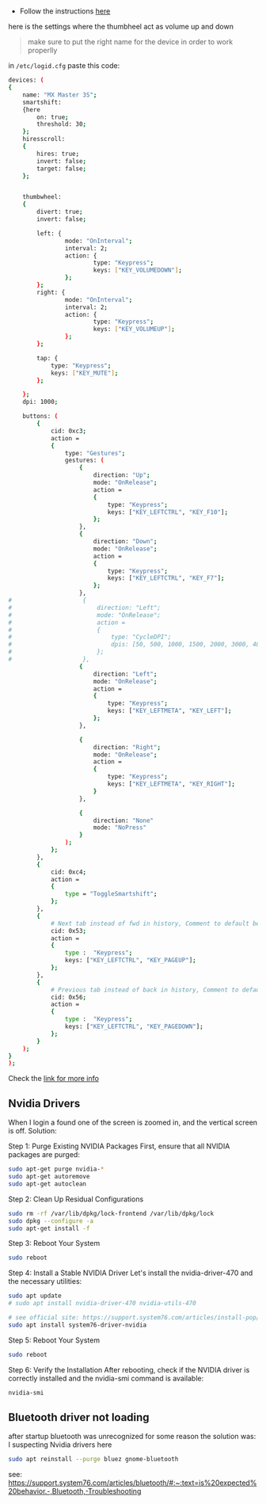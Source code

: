 #

- Follow the  instructions [here](https://github.com/PixlOne/logiops?tab=readme-ov-file#building)

here is the settings where the thumbheel act as volume up and down

> make sure to put the right name for the device in order to work properlly

in `/etc/logid.cfg`
paste this code:

```bash
devices: (
{
    name: "MX Master 3S";
    smartshift:
    {here
        on: true;
        threshold: 30;
    };
    hiresscroll:
    {
        hires: true;
        invert: false;
        target: false;
    };


    thumbwheel:
    {
        divert: true;
        invert: false;

        left: {
                mode: "OnInterval";
                interval: 2;
                action: {
                        type: "Keypress";
                        keys: ["KEY_VOLUMEDOWN"];
                };
        };
        right: {
                mode: "OnInterval";
                interval: 2;
                action: {
                        type: "Keypress";
                        keys: ["KEY_VOLUMEUP"];
                };
        };

        tap: {
            type: "Keypress";
            keys: ["KEY_MUTE"];
        };

    };
    dpi: 1000;

    buttons: (
        {
            cid: 0xc3;
            action =
            {
                type: "Gestures";
                gestures: (
                    {
                        direction: "Up";
                        mode: "OnRelease";
                        action =
                        {
                            type: "Keypress";
                            keys: ["KEY_LEFTCTRL", "KEY_F10"];
                        };
                    },
                    {
                        direction: "Down";
                        mode: "OnRelease";
                        action =
                        {
                            type: "Keypress";
                            keys: ["KEY_LEFTCTRL", "KEY_F7"];
                        };
                    },
#                    {
#                        direction: "Left";
#                        mode: "OnRelease";
#                        action =
#                        {
#                            type: "CycleDPI";
#                            dpis: [50, 500, 1000, 1500, 2000, 3000, 4000];
#                        };
#                    },
                    {
                        direction: "Left";
                        mode: "OnRelease";
                        action =
                        {
                            type: "Keypress";
                            keys: ["KEY_LEFTMETA", "KEY_LEFT"];
                        };
                    },

                    {
                        direction: "Right";
                        mode: "OnRelease";
                        action =
                        {
                            type: "Keypress";
                            keys: ["KEY_LEFTMETA", "KEY_RIGHT"];
                        }
                    },

                    {
                        direction: "None"
                        mode: "NoPress"
                    }
                );
            };
        },
        {
            cid: 0xc4;
            action =
            {
                type = "ToggleSmartshift";
            };
        },
        {
            # Next tab instead of fwd in history, Comment to default behavior
            cid: 0x53;
            action =
            {
                type :  "Keypress";
                keys: ["KEY_LEFTCTRL", "KEY_PAGEUP"];
            };
        },
        {
            # Previous tab instead of back in history, Comment to default behavior
            cid: 0x56;
            action =
            {
                type :  "Keypress";
                keys: ["KEY_LEFTCTRL", "KEY_PAGEDOWN"];
            };
        }
    );
}
);

```

Check the [link for more info](https://wiki.archlinux.org/title/Logitech_MX_Master)

## Nvidia Drivers

When I login a found one of the screen is zoomed in, and the vertical screen is off.
Solution:

Step 1: Purge Existing NVIDIA Packages
First, ensure that all NVIDIA packages are purged:

```bash
sudo apt-get purge nvidia-*
sudo apt-get autoremove
sudo apt-get autoclean
```

Step 2: Clean Up Residual Configurations

```bash
sudo rm -rf /var/lib/dpkg/lock-frontend /var/lib/dpkg/lock
sudo dpkg --configure -a
sudo apt-get install -f
```

Step 3: Reboot Your System

```bash
sudo reboot
```

Step 4: Install a Stable NVIDIA Driver
Let's install the nvidia-driver-470 and the necessary utilities:

```bash
sudo apt update
# sudo apt install nvidia-driver-470 nvidia-utils-470

# see official site: https://support.system76.com/articles/install-pop/
sudo apt install system76-driver-nvidia
```

Step 5: Reboot Your System

```bash
sudo reboot
```

Step 6: Verify the Installation
After rebooting, check if the NVIDIA driver is correctly installed and the nvidia-smi command is available:

```bash
nvidia-smi
```

## Bluetooth driver not loading

after startup bluetooth was unrecognized for some reason the solution was:
I suspecting Nvidia drivers here

```bash
sudo apt reinstall --purge bluez gnome-bluetooth
```

see: https://support.system76.com/articles/bluetooth/#:~:text=is%20expected%20behavior.-,Bluetooth,-Troubleshooting